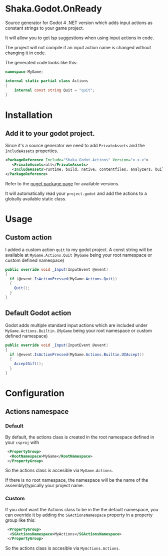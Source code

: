 # Shaka.Godot.OnReady

Source generator for Godot 4 .NET version which adds input actions as constant strings to your game project.

It will allow you to get lsp suggestions when using input actions in code.

The project will not compile if an input action name is changed without changing it in code.

The generated code looks like this:
```cs
namespace MyGame;

internal static partial class Actions
{
    internal const string Quit = "quit";
}
```

# Installation
## Add it to your godot project.
Since it's a source generator we need to add `PrivateAssets` and the `IncludeAssets` properties.
```xml
<PackageReference Include="Shaka.Godot.Actions" Version="x.x.x">
   <PrivateAssets>all</PrivateAssets>
   <IncludeAssets>runtime; build; native; contentfiles; analyzers; buildtransitive</IncludeAssets>
</PackageReference>
```
Refer to the [nuget package page](https://www.nuget.org/packages/Shaka.Godot.Actions/) for available versions.

It will automatically read your `project.godot` and add the actions to a globally available static class.

# Usage

## Custom action
I added a custom action `quit` to my godot project.
A const string will be available at `MyGame.Actions.Quit`
(`MyGame` being your root namespace or custom defined namespace)
```cs
public override void _Input(InputEvent @event)
{
  if (@event.IsActionPressed(MyGame.Actions.Quit))
  {
    Quit();
  }
}
```

## Default Godot action
Godot adds multiple standard input actions which are included under `MyGame.Actions.Builtin`.
(`MyGame` being your root namespace or custom defined namespace)
```cs
public override void _Input(InputEvent @event)
{
  if (@event.IsActionPressed(MyGame.Actions.Builtin.UIAccept))
  {
    AcceptGift();
  }
}
```

# Configuration
## Actions namespace
### Default
By default, the actions class is created in the root namespace defined in your `csproj` with
```xml
 <PropertyGroup>
  <RootNamespace>MyGame</RootNamespace>
 </PropertyGroup>
```
So the actions class is accesible via `MyGame.Actions`.

If there is no root namespace, the namespace will be the name of the assembly(typically your project name.

### Custom
If you dont want the Actions class to be in the the default namespace, you can override it by adding the `SGActionsNamespace` property in a property group like this:
```xml
 <PropertyGroup>
  <SGActionsNamespace>MyActions</SGActionsNamespace>
 </PropertyGroup>
```
So the actions class is accesible via `MyActions.Actions`.
